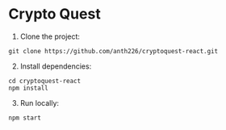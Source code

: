 # Crypto Quest

1. Clone the project:

```shell
git clone https://github.com/anth226/cryptoquest-react.git
```

2. Install dependencies:

```shell
cd cryptoquest-react
npm install
```

3. Run locally:

```shell
npm start
```
